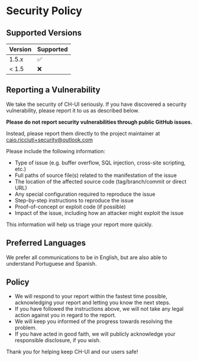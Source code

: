 # Security Policy

## Supported Versions

| Version | Supported          |
| ------- | ------------------ |
| 1.5.x   | ✅                 |
| < 1.5   | ❌                 |

## Reporting a Vulnerability

We take the security of CH-UI seriously. If you have discovered a security vulnerability, please report it to us as described below.

**Please do not report security vulnerabilities through public GitHub issues.**

Instead, please report them directly to the project maintainer at [caio.ricciuti+security@outlook.com](mailto:caio.ricciuti+security@outlook.com)

Please include the following information:

- Type of issue (e.g. buffer overflow, SQL injection, cross-site scripting, etc.)
- Full paths of source file(s) related to the manifestation of the issue
- The location of the affected source code (tag/branch/commit or direct URL)
- Any special configuration required to reproduce the issue
- Step-by-step instructions to reproduce the issue
- Proof-of-concept or exploit code (if possible)
- Impact of the issue, including how an attacker might exploit the issue

This information will help us triage your report more quickly.

## Preferred Languages

We prefer all communications to be in English, but are also able to understand Portuguese and Spanish.

## Policy

- We will respond to your report within the fastest time possible, acknowledging your report and letting you know the next steps.
- If you have followed the instructions above, we will not take any legal action against you in regard to the report.
- We will keep you informed of the progress towards resolving the problem.
- If you have acted in good faith, we will publicly acknowledge your responsible disclosure, if you wish.

Thank you for helping keep CH-UI and our users safe!
